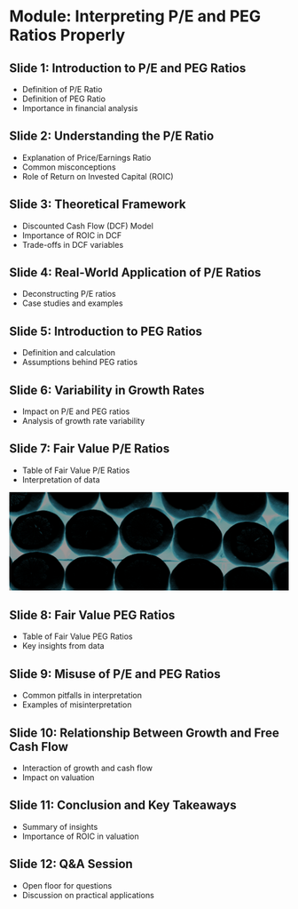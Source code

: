 
# Module: Interpreting P/E and PEG Ratios Properly

## Slide 1: Introduction to P/E and PEG Ratios
- Definition of P/E Ratio
- Definition of PEG Ratio
- Importance in financial analysis

## Slide 2: Understanding the P/E Ratio
- Explanation of Price/Earnings Ratio
- Common misconceptions
- Role of Return on Invested Capital (ROIC)

## Slide 3: Theoretical Framework
- Discounted Cash Flow (DCF) Model
- Importance of ROIC in DCF
- Trade-offs in DCF variables

## Slide 4: Real-World Application of P/E Ratios
- Deconstructing P/E ratios
- Case studies and examples

## Slide 5: Introduction to PEG Ratios
- Definition and calculation
- Assumptions behind PEG ratios

## Slide 6: Variability in Growth Rates
- Impact on P/E and PEG ratios
- Analysis of growth rate variability

## Slide 7: Fair Value P/E Ratios
- Table of Fair Value P/E Ratios
- Interpretation of data

![Fair Value P/E Ratios Table](output/6797a8994202d613823b6c5a/files/6797a8a84202d613823b6c5e/b31a6ae9-9ad1-490b-869d-692df4f2b9d6-img_p0_1.png)

## Slide 8: Fair Value PEG Ratios
- Table of Fair Value PEG Ratios
- Key insights from data

## Slide 9: Misuse of P/E and PEG Ratios
- Common pitfalls in interpretation
- Examples of misinterpretation

## Slide 10: Relationship Between Growth and Free Cash Flow
- Interaction of growth and cash flow
- Impact on valuation

## Slide 11: Conclusion and Key Takeaways
- Summary of insights
- Importance of ROIC in valuation

## Slide 12: Q&A Session
- Open floor for questions
- Discussion on practical applications

